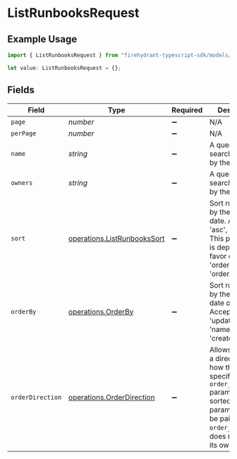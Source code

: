# ListRunbooksRequest

## Example Usage

```typescript
import { ListRunbooksRequest } from "firehydrant-typescript-sdk/models/operations";

let value: ListRunbooksRequest = {};
```

## Fields

| Field                                                                                                                                                        | Type                                                                                                                                                         | Required                                                                                                                                                     | Description                                                                                                                                                  |
| ------------------------------------------------------------------------------------------------------------------------------------------------------------ | ------------------------------------------------------------------------------------------------------------------------------------------------------------ | ------------------------------------------------------------------------------------------------------------------------------------------------------------ | ------------------------------------------------------------------------------------------------------------------------------------------------------------ |
| `page`                                                                                                                                                       | *number*                                                                                                                                                     | :heavy_minus_sign:                                                                                                                                           | N/A                                                                                                                                                          |
| `perPage`                                                                                                                                                    | *number*                                                                                                                                                     | :heavy_minus_sign:                                                                                                                                           | N/A                                                                                                                                                          |
| `name`                                                                                                                                                       | *string*                                                                                                                                                     | :heavy_minus_sign:                                                                                                                                           | A query to search runbooks by their name                                                                                                                     |
| `owners`                                                                                                                                                     | *string*                                                                                                                                                     | :heavy_minus_sign:                                                                                                                                           | A query to search runbooks by their owners                                                                                                                   |
| `sort`                                                                                                                                                       | [operations.ListRunbooksSort](../../models/operations/listrunbookssort.md)                                                                                   | :heavy_minus_sign:                                                                                                                                           | Sort runbooks by their updated date. Accepts 'asc', 'desc'. This parameter is deprecated in favor of 'order_by' and 'order_direction'.                       |
| `orderBy`                                                                                                                                                    | [operations.OrderBy](../../models/operations/orderby.md)                                                                                                     | :heavy_minus_sign:                                                                                                                                           | Sort runbooks by their updated date or name. Accepts 'updated_at', 'name', and 'created_at'.                                                                 |
| `orderDirection`                                                                                                                                             | [operations.OrderDirection](../../models/operations/orderdirection.md)                                                                                       | :heavy_minus_sign:                                                                                                                                           | Allows assigning a direction to how the specified `order_by` parameter is sorted. This parameter must be paired with `order_by` and does nothing on its own. |